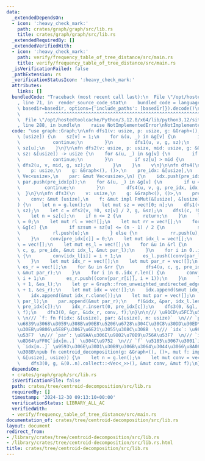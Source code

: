 ```yaml
---
data:
  _extendedDependsOn:
  - icon: ':heavy_check_mark:'
    path: crates/graph/graph/src/lib.rs
    title: crates/graph/graph/src/lib.rs
  _extendedRequiredBy: []
  _extendedVerifiedWith:
  - icon: ':heavy_check_mark:'
    path: verify/frequency_table_of_tree_distance/src/main.rs
    title: verify/frequency_table_of_tree_distance/src/main.rs
  _isVerificationFailed: false
  _pathExtension: rs
  _verificationStatusIcon: ':heavy_check_mark:'
  attributes:
    links: []
  bundledCode: "Traceback (most recent call last):\n  File \"/opt/hostedtoolcache/Python/3.12.8/x64/lib/python3.12/site-packages/onlinejudge_verify/documentation/build.py\"\
    , line 71, in _render_source_code_stat\n    bundled_code = language.bundle(stat.path,\
    \ basedir=basedir, options={'include_paths': [basedir]}).decode()\n          \
    \         ^^^^^^^^^^^^^^^^^^^^^^^^^^^^^^^^^^^^^^^^^^^^^^^^^^^^^^^^^^^^^^^^^^^^^^^^^^^^^^^^^\n\
    \  File \"/opt/hostedtoolcache/Python/3.12.8/x64/lib/python3.12/site-packages/onlinejudge_verify/languages/rust.py\"\
    , line 288, in bundle\n    raise NotImplementedError\nNotImplementedError\n"
  code: "use graph::Graph;\n\nfn dfs1(v: usize, p: usize, g: &Graph<(), ()>, sz: &mut\
    \ [usize]) {\n    sz[v] = 1;\n    for &(u, _) in &g[v] {\n        if u == p {\n\
    \            continue;\n        }\n        dfs1(u, v, g, sz);\n        sz[v] +=\
    \ sz[u];\n    }\n}\n\nfn dfs2(v: usize, p: usize, mid: usize, g: &Graph<(), ()>,\
    \ sz: &[usize]) -> usize {\n    for &(u, _) in &g[v] {\n        if u == p {\n\
    \            continue;\n        }\n        if sz[u] > mid {\n            return\
    \ dfs2(u, v, mid, g, sz);\n        }\n    }\n    v\n}\n\nfn dfs4(\n    v: usize,\n\
    \    p: usize,\n    g: &Graph<(), ()>,\n    pre_idx: &[usize],\n    idx: &mut\
    \ Vec<usize>,\n    par: &mut Vec<usize>,\n) {\n    idx.push(pre_idx[v]);\n   \
    \ par.push(pre_idx[p]);\n    for &(u, _) in &g[v] {\n        if u == p {\n   \
    \         continue;\n        }\n        dfs4(u, v, g, pre_idx, idx, par);\n  \
    \  }\n}\n\nfn dfs3(\n    v: usize,\n    g: &Graph<(), ()>,\n    pre_idx: &[usize],\n\
    \    conv: &mut [usize],\n    f: &mut impl FnMut(&[usize], &[usize], usize),\n\
    ) {\n    let n = g.len();\n    let mut sz = vec![0; n];\n    dfs1(v, !0, g, &mut\
    \ sz);\n    let c = dfs2(v, !0, sz[v] / 2, g, &sz);\n    dfs1(c, !0, g, &mut sz);\n\
    \    let n = sz[c];\n    if n <= 2 {\n        return;\n    }\n    let mut szsum\
    \ = 0;\n    let mut rl = vec![];\n    let mut rr = vec![];\n    for &(u, _) in\
    \ &g[c] {\n        if szsum + sz[u] <= (n - 1) / 2 {\n            szsum += sz[u];\n\
    \            rl.push(u);\n        } else {\n            rr.push(u);\n        }\n\
    \    }\n    conv[pre_idx[c]] = 0;\n    let mut idx_l = vec![];\n    let mut par_l\
    \ = vec![];\n    let mut es_l = vec![];\n    for &u in &rl {\n        dfs4(u,\
    \ c, g, pre_idx, &mut idx_l, &mut par_l);\n    }\n    for i in 0..idx_l.len()\
    \ {\n        conv[idx_l[i]] = i + 1;\n        es_l.push((conv[par_l[i]], i + 1));\n\
    \    }\n    let mut idx_r = vec![];\n    let mut par_r = vec![];\n    let mut\
    \ es_r = vec![];\n    for &u in &rr {\n        dfs4(u, c, g, pre_idx, &mut idx_r,\
    \ &mut par_r);\n    }\n    for i in 0..idx_r.len() {\n        conv[idx_r[i]] =\
    \ i + 1;\n        es_r.push((conv[par_r[i]], i + 1));\n    }\n    let gl = Graph::from_unweighted_undirected_edges(idx_l.len()\
    \ + 1, &es_l);\n    let gr = Graph::from_unweighted_undirected_edges(idx_r.len()\
    \ + 1, &es_r);\n    let mut idx = vec![];\n    idx.append(&mut idx_l.clone());\n\
    \    idx.append(&mut idx_r.clone());\n    let mut par = vec![];\n    par.append(&mut\
    \ par_l);\n    par.append(&mut par_r);\n    f(&idx, &par, idx_l.len());\n    idx_l.insert(0,\
    \ pre_idx[c]);\n    idx_r.insert(0, pre_idx[c]);\n    dfs3(0, &gl, &idx_l, conv,\
    \ f);\n    dfs3(0, &gr, &idx_r, conv, f);\n}\n\n/// \u91CD\u5FC3\u5206\u89E3 \
    \ \n/// `f: fn f(idx: &[usize], par: &[usize], m: usize)`  \n/// `par[0]` \u3092\
    \u6839\u3068\u3059\u308B\u90E8\u5206\u6728\u304C\u30C8\u30DD\u30ED\u30B8\u30AB\
    \u30EB\u9806\u5E8F\u3067\u6E21\u3055\u308C\u308B  \n/// `idx`: \u9802\u70B9\u756A\
    \u53F7  \n/// `par`: \u89AA\u306E\u9802\u70B9\u756A\u53F7  \n/// `idx[..m]` \u304C\
    \u8D64\uFF0C`idx[m..]` \u304C\u9752  \n/// `f` \u5185\u3067\u3001`idx[..m]` \u3068\
    \ `idx[m..]` \u9593\u306E\u30D1\u30B9\u306B\u3064\u3044\u3066\u8A08\u7B97\u3059\
    \u308B\npub fn centroid_decomposition(g: &Graph<(), ()>, mut f: impl FnMut(&[usize],\
    \ &[usize], usize)) {\n    let n = g.len();\n    let mut conv = vec![!0; n];\n\
    \    dfs3(0, g, &(0..n).collect::<Vec<_>>(), &mut conv, &mut f);\n}\n"
  dependsOn:
  - crates/graph/graph/src/lib.rs
  isVerificationFile: false
  path: crates/tree/centroid-decomposition/src/lib.rs
  requiredBy: []
  timestamp: '2024-12-30 09:13:10+00:00'
  verificationStatus: LIBRARY_ALL_AC
  verifiedWith:
  - verify/frequency_table_of_tree_distance/src/main.rs
documentation_of: crates/tree/centroid-decomposition/src/lib.rs
layout: document
redirect_from:
- /library/crates/tree/centroid-decomposition/src/lib.rs
- /library/crates/tree/centroid-decomposition/src/lib.rs.html
title: crates/tree/centroid-decomposition/src/lib.rs
---
```

